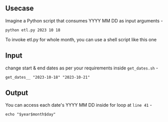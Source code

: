 ## Usecase
Imagine a Python script that consumes YYYY MM DD as input arguments -
```
python etl.py 2023 10 18
```
To invoke etl.py for whole month, you can use a shell script like this one

## Input
change start & end dates as per your requirements inside `get_dates.sh` -
```
get_dates__ "2023-10-18" "2023-10-21"
```

## Output
You can access each date's YYYY MM DD inside for loop at `line 41` -
```
echo "$year$month$day"
```
